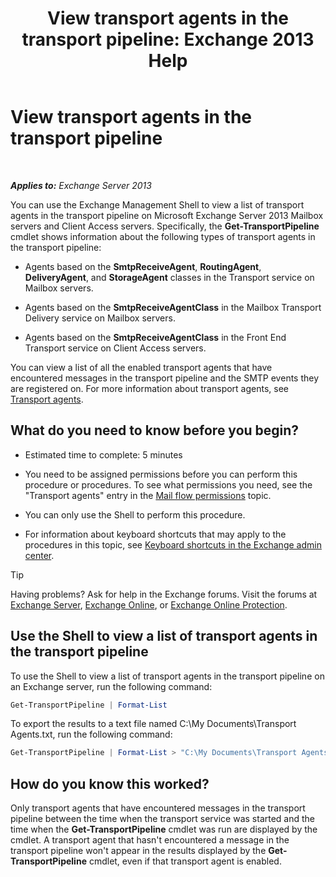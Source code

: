 ﻿---
title: 'View transport agents in the transport pipeline: Exchange 2013 Help'
TOCTitle: View transport agents in the transport pipeline
ms:assetid: bd715d8e-7b21-48de-8f68-d425d8506e4c
ms:mtpsurl: https://technet.microsoft.com/en-us/library/Bb124395(v=EXCHG.150)
ms:contentKeyID: 50873810
ms.date: 12/09/2016
mtps_version: v=EXCHG.150
---

# View transport agents in the transport pipeline

 

_**Applies to:** Exchange Server 2013_


You can use the Exchange Management Shell to view a list of transport agents in the transport pipeline on Microsoft Exchange Server 2013 Mailbox servers and Client Access servers. Specifically, the **Get-TransportPipeline** cmdlet shows information about the following types of transport agents in the transport pipeline:

  - Agents based on the **SmtpReceiveAgent**, **RoutingAgent**, **DeliveryAgent**, and **StorageAgent** classes in the Transport service on Mailbox servers.

  - Agents based on the **SmtpReceiveAgentClass** in the Mailbox Transport Delivery service on Mailbox servers.

  - Agents based on the **SmtpReceiveAgentClass** in the Front End Transport service on Client Access servers.

You can view a list of all the enabled transport agents that have encountered messages in the transport pipeline and the SMTP events they are registered on. For more information about transport agents, see [Transport agents](transport-agents-exchange-2013-help.md).

## What do you need to know before you begin?

  - Estimated time to complete: 5 minutes

  - You need to be assigned permissions before you can perform this procedure or procedures. To see what permissions you need, see the "Transport agents" entry in the [Mail flow permissions](mail-flow-permissions-exchange-2013-help.md) topic.

  - You can only use the Shell to perform this procedure.

  - For information about keyboard shortcuts that may apply to the procedures in this topic, see [Keyboard shortcuts in the Exchange admin center](keyboard-shortcuts-in-the-exchange-admin-center-exchange-online-protection-help.md).


> [!TIP]
> Having problems? Ask for help in the Exchange forums. Visit the forums at <A href="https://go.microsoft.com/fwlink/p/?linkid=60612">Exchange Server</A>, <A href="https://go.microsoft.com/fwlink/p/?linkid=267542">Exchange Online</A>, or <A href="https://go.microsoft.com/fwlink/p/?linkid=285351">Exchange Online Protection</A>.



## Use the Shell to view a list of transport agents in the transport pipeline

To use the Shell to view a list of transport agents in the transport pipeline on an Exchange server, run the following command:

```powershell
Get-TransportPipeline | Format-List
```

To export the results to a text file named C:\\My Documents\\Transport Agents.txt, run the following command:

```powershell
Get-TransportPipeline | Format-List > "C:\My Documents\Transport Agents.txt"
```

## How do you know this worked?

Only transport agents that have encountered messages in the transport pipeline between the time when the transport service was started and the time when the **Get-TransportPipeline** cmdlet was run are displayed by the cmdlet. A transport agent that hasn't encountered a message in the transport pipeline won't appear in the results displayed by the **Get-TransportPipeline** cmdlet, even if that transport agent is enabled.

